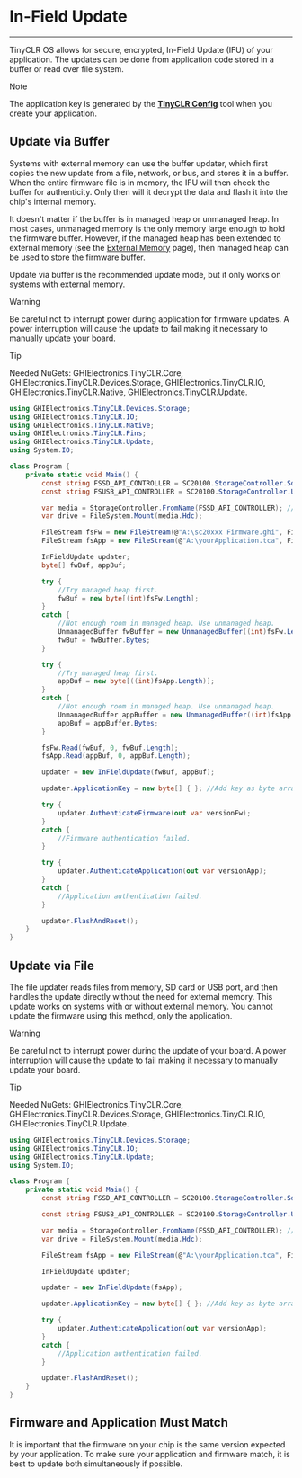 # In-Field Update
---
TinyCLR OS allows for secure, encrypted, In-Field Update (IFU) of your application. The updates can be done from application code stored in a buffer or read over file system.

> [!Note]
> The application key is generated by the [**TinyCLR Config**](../tinyclr-config.md) tool when you create your application.

## Update via Buffer
Systems with external memory can use the buffer updater, which first copies the new update from a file, network, or bus, and stores it in a buffer. When the entire firmware file is in memory, the IFU will then check the buffer for authenticity. Only then will it decrypt the data and flash it into the chip's internal memory.

It doesn't matter if the buffer is in managed heap or unmanaged heap. In most cases, unmanaged memory is the only memory large enough to hold the firmware buffer. However, if the managed heap has been extended to external memory (see the [External Memory](external-memory.md) page), then managed heap can be used to store the firmware buffer.

Update via buffer is the recommended update mode, but it only works on systems with external memory.

> [!Warning]
> Be careful not to interrupt power during application for firmware updates. A power interruption will cause the update to fail making it necessary to manually update your board.

> [!Tip]
> Needed NuGets: GHIElectronics.TinyCLR.Core, GHIElectronics.TinyCLR.Devices.Storage, GHIElectronics.TinyCLR.IO, GHIElectronics.TinyCLR.Native, GHIElectronics.TinyCLR.Update.

```cs
using GHIElectronics.TinyCLR.Devices.Storage;
using GHIElectronics.TinyCLR.IO;
using GHIElectronics.TinyCLR.Native;
using GHIElectronics.TinyCLR.Pins;
using GHIElectronics.TinyCLR.Update;
using System.IO;

class Program {
    private static void Main() {
        const string FSSD_API_CONTROLLER = SC20100.StorageController.SdCard;
        const string FSUSB_API_CONTROLLER = SC20100.StorageController.UsbHostMassStorage;

        var media = StorageController.FromName(FSSD_API_CONTROLLER); //Update from SD card.
        var drive = FileSystem.Mount(media.Hdc);

        FileStream fsFw = new FileStream(@"A:\sc20xxx Firmware.ghi", FileMode.Open);
        FileStream fsApp = new FileStream(@"A:\yourApplication.tca", FileMode.Open);

        InFieldUpdate updater;
        byte[] fwBuf, appBuf;

        try {
            //Try managed heap first.
            fwBuf = new byte[(int)fsFw.Length];
        }
        catch {
            //Not enough room in managed heap. Use unmanaged heap.
            UnmanagedBuffer fwBuffer = new UnmanagedBuffer((int)fsFw.Length);
            fwBuf = fwBuffer.Bytes;
        }

        try {
            //Try managed heap first.
            appBuf = new byte[((int)fsApp.Length)];
        }
        catch {
            //Not enough room in managed heap. Use unmanaged heap.
            UnmanagedBuffer appBuffer = new UnmanagedBuffer((int)fsApp.Length);
            appBuf = appBuffer.Bytes;
        }

        fsFw.Read(fwBuf, 0, fwBuf.Length);
        fsApp.Read(appBuf, 0, appBuf.Length);

        updater = new InFieldUpdate(fwBuf, appBuf);

        updater.ApplicationKey = new byte[] { }; //Add key as byte array here.

        try {
            updater.AuthenticateFirmware(out var versionFw);
        }
        catch {
            //Firmware authentication failed.
        }

        try {
            updater.AuthenticateApplication(out var versionApp);
        }
        catch {
            //Application authentication failed.
        }

        updater.FlashAndReset();
    }
}
```

## Update via File

The file updater reads files from memory, SD card or USB port, and then handles the update directly without the need for external memory. This update works on systems with or without external memory. You cannot update the firmware using this method, only the application.

> [!Warning]
> Be careful not to interrupt power during the update of your board. A power interruption will cause the update to fail making it necessary to manually update your board.

> [!Tip]
> Needed NuGets: GHIElectronics.TinyCLR.Core, GHIElectronics.TinyCLR.Devices.Storage, GHIElectronics.TinyCLR.IO, GHIElectronics.TinyCLR.Update.

```cs
using GHIElectronics.TinyCLR.Devices.Storage;
using GHIElectronics.TinyCLR.IO;
using GHIElectronics.TinyCLR.Update;
using System.IO;

class Program {
    private static void Main() {
        const string FSSD_API_CONTROLLER = SC20100.StorageController.SdCard;

        const string FSUSB_API_CONTROLLER = SC20100.StorageController.UsbHostMassStorage;

        var media = StorageController.FromName(FSSD_API_CONTROLLER); //Using SD card.
        var drive = FileSystem.Mount(media.Hdc);

        FileStream fsApp = new FileStream(@"A:\yourApplication.tca", FileMode.Open);

        InFieldUpdate updater;

        updater = new InFieldUpdate(fsApp);

        updater.ApplicationKey = new byte[] { }; //Add key as byte array here.

        try {
            updater.AuthenticateApplication(out var versionApp);
        }
        catch {
            //Application authentication failed.
        }

        updater.FlashAndReset();
    }
}

```

## Firmware and Application Must Match
It is important that the firmware on your chip is the same version expected by your application. To make sure your application and firmware match, it is best to update both simultaneously if possible.
